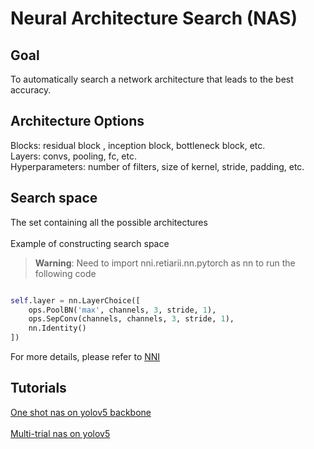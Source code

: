 # Neural Architecture Search (NAS) 

## Goal 
To automatically search a network architecture that leads to the best accuracy. 

## Architecture Options
Blocks: residual block , inception block, bottleneck block, etc. <br>
Layers: convs, pooling, fc, etc.<br>
Hyperparameters: number of filters, size of kernel, stride, padding, etc.<br>

## Search space
The set containing all the possible architectures <br><br>
Example of constructing search space 

> **Warning**: Need to import nni.retiarii.nn.pytorch as nn to run the following code

```python

self.layer = nn.LayerChoice([
    ops.PoolBN('max', channels, 3, stride, 1),
    ops.SepConv(channels, channels, 3, stride, 1),
    nn.Identity()
])
```
For more details, please refer to [NNI](https://nni.readthedocs.io/en/stable/nas/construct_space.html)


## Tutorials

[One shot nas on yolov5 backbone](./oneshot.md) <br><br>
[Multi-trial nas on yolov5](./multi-trial.md) 
